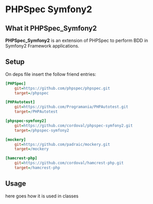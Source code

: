 PHPSpec Symfony2
================

What it PHPSpec_Symfony2
------------------------

**PHPSpec_Symfony2** is an extension of PHPSpec to perform BDD in Symfony2 Framework
applications.

Setup
-----
On deps file insert the follow friend entries:

```ini
[PHPSpec]
    git=https://github.com/phpspec/phpspec.git
    target=/phpspec

[PHPAutotest]
    git=https://github.com/Programania/PHPAutotest.git
    target=/PHPAutotest

[phpspec-symfony2]
    git=https://github.com/cordoval/phpspec-symfony2.git
    target=/phpspec-symfony2

[mockery]
    git=https://github.com/padraic/mockery.git
    target=/mockery

[hamcrest-php]
    git=https://github.com/cordoval/hamcrest-php.git
    target=/hamcrest-php
```

Usage
-----

here goes how it is used in classes